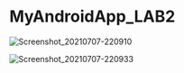 # MyAndroidApp_LAB2


![Screenshot_20210707-220910](https://user-images.githubusercontent.com/63465350/124765146-a6a38e80-df70-11eb-9c35-361cf6cae4d8.png)


![Screenshot_20210707-220933](https://user-images.githubusercontent.com/63465350/124765178-adca9c80-df70-11eb-8eea-99a07d64811b.png)
